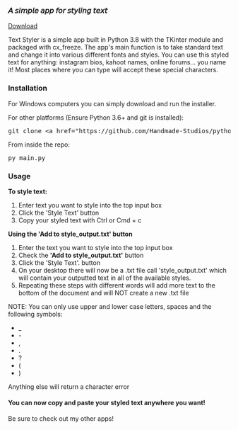<h3>𝘈 𝘴𝘪𝘮𝘱𝘭𝘦 𝘢𝘱𝘱 𝘧𝘰𝘳 𝘴𝘵𝘺𝘭𝘪𝘯𝘨 𝘵𝘦𝘹𝘵</h3>

<a href="https://alexhawking.itch.io/textstyler">Download</a>

<p>Text Styler is a simple app built in Python 3.8 with the TKinter module and packaged with cx_freeze. The app's main function is to take standard text and change it into various different fonts and styles. You can use this styled text for anything: instagram bios, kahoot names, online forums... you name it! Most places where you can type will accept these special characters.</p>
<h3>Installation</h3>
<p>For Windows computers you can simply download and run the installer.</p>
<p>For other platforms&nbsp;(Ensure Python 3.6+ and git is installed):</p>
<pre>
git clone &lt;a href="https://github.com/Handmade-Studios/python-text-styler.git"&gt;https://github.com/Handmade-Studios/python-text-styler.git&lt;/a&gt; </pre>
<p>From inside the repo:
&nbsp;</p>
<pre>
py main.py
</pre>
<h3>Usage</h3>
<p><strong>To style text:</strong></p>
<ol><li>Enter text you want to style into the top input box</li><li>Click the 'Style Text' button</li><li>Copy your styled text with Ctrl or Cmd + c</li></ol>
<p><strong>Using the 'Add to style_output.txt' button</strong><br></p>
<ol><li>Enter the text you want to style into the top input box</li><li>Check the&nbsp;<strong>'Add to style_output.txt'</strong> button</li><li>Click the 'Style Text'. button</li><li>On your desktop there will now be a .txt file call 'style_output.txt' which will contain your outputted text in all of the available styles.</li><li>Repeating these steps with different words will add more text to the bottom of the document and will NOT create a new .txt file</li></ol>
<p>NOTE: You can only use upper and lower case letters, spaces and the following symbols:</p>
<ul><li>_</li><li>-</li><li>,</li><li>.</li><li>?</li><li>(</li><li>)</li></ul>
<p>Anything else will return a character error</p>
<h4>You can now copy and paste your styled text anywhere you want!</h4>
<p>Be sure to check out my other apps!</p>
